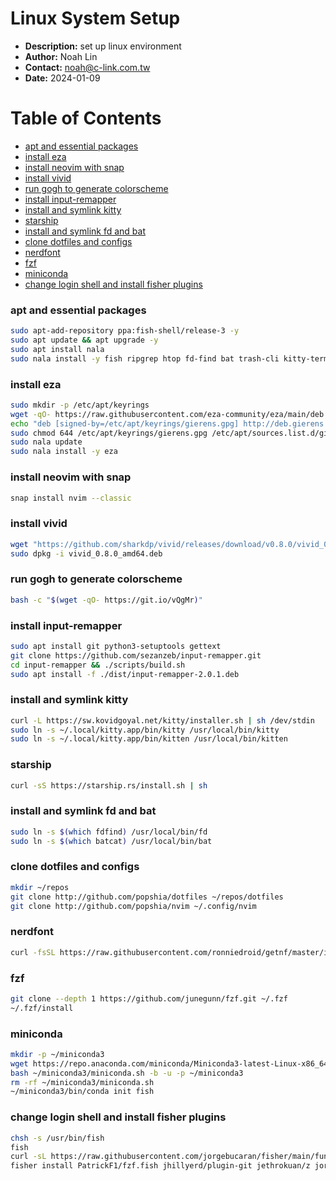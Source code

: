 # Linux System Setup
- __Description:__ set up linux environment
- __Author:__ Noah Lin
- __Contact:__ noah@c-link.com.tw
- __Date:__ 2024-01-09

# Table of Contents
  * [apt and essential packages](#apt-and-essential-packages)
  * [install eza](#install-eza)
  * [install neovim with snap](#install-neovim-with-snap)
  * [install vivid](#install-vivid)
  * [run gogh to generate colorscheme](#run-gogh-to-generate-colorscheme)
  * [install input-remapper](#install-input-remapper)
  * [install and symlink kitty](#install-and-symlink-kitty)
  * [starship](#starship)
  * [install and symlink fd and bat](#install-and-symlink-fd-and-bat)
  * [clone dotfiles and configs](#clone-dotfiles-and-configs)
  * [nerdfont](#nerdfont)
  * [fzf](#fzf)
  * [miniconda](#miniconda)
  * [change login shell and install fisher plugins](#change-login-shell-and-install-fisher-plugins)
### apt and essential packages
```bash
sudo apt-add-repository ppa:fish-shell/release-3 -y
sudo apt update && apt upgrade -y
sudo apt install nala
sudo nala install -y fish ripgrep htop fd-find bat trash-cli kitty-terminfo ranger curl stow gpg
```
### install eza
```bash
sudo mkdir -p /etc/apt/keyrings
wget -qO- https://raw.githubusercontent.com/eza-community/eza/main/deb.asc | sudo gpg --dearmor -o /etc/apt/keyrings/gierens.gpg
echo "deb [signed-by=/etc/apt/keyrings/gierens.gpg] http://deb.gierens.de stable main" | sudo tee /etc/apt/sources.list.d/gierens.list
sudo chmod 644 /etc/apt/keyrings/gierens.gpg /etc/apt/sources.list.d/gierens.list
sudo nala update
sudo nala install -y eza
```
### install neovim with snap
```bash
snap install nvim --classic
```
### install vivid
```bash
wget "https://github.com/sharkdp/vivid/releases/download/v0.8.0/vivid_0.8.0_amd64.deb"
sudo dpkg -i vivid_0.8.0_amd64.deb
```
### run gogh to generate colorscheme
```bash
bash -c "$(wget -qO- https://git.io/vQgMr)"
```
### install input-remapper
```bash
sudo apt install git python3-setuptools gettext
git clone https://github.com/sezanzeb/input-remapper.git
cd input-remapper && ./scripts/build.sh
sudo apt install -f ./dist/input-remapper-2.0.1.deb
```
### install and symlink kitty
```bash
curl -L https://sw.kovidgoyal.net/kitty/installer.sh | sh /dev/stdin
sudo ln -s ~/.local/kitty.app/bin/kitty /usr/local/bin/kitty
sudo ln -s ~/.local/kitty.app/bin/kitten /usr/local/bin/kitten
```
### starship
```bash
curl -sS https://starship.rs/install.sh | sh
```
### install and symlink fd and bat
```bash
sudo ln -s $(which fdfind) /usr/local/bin/fd
sudo ln -s $(which batcat) /usr/local/bin/bat
```
### clone dotfiles and configs
```bash
mkdir ~/repos
git clone http://github.com/popshia/dotfiles ~/repos/dotfiles
git clone http://github.com/popshia/nvim ~/.config/nvim
```
### nerdfont
```bash
curl -fsSL https://raw.githubusercontent.com/ronniedroid/getnf/master/install.sh | bash
```
### fzf
```bash
git clone --depth 1 https://github.com/junegunn/fzf.git ~/.fzf
~/.fzf/install
```
### miniconda
```bash
mkdir -p ~/miniconda3
wget https://repo.anaconda.com/miniconda/Miniconda3-latest-Linux-x86_64.sh -O ~/miniconda3/miniconda.sh
bash ~/miniconda3/miniconda.sh -b -u -p ~/miniconda3
rm -rf ~/miniconda3/miniconda.sh
~/miniconda3/bin/conda init fish
```
### change login shell and install fisher plugins
```bash
chsh -s /usr/bin/fish
fish
curl -sL https://raw.githubusercontent.com/jorgebucaran/fisher/main/functions/fisher.fish | source && fisher install jorgebucaran/fisher
fisher install PatrickF1/fzf.fish jhillyerd/plugin-git jethrokuan/z jorgebucaran/autopair.fish nickeb96/puffer-fish
```
